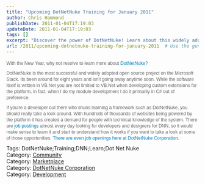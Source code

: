 ```yaml
---
title: "Upcoming DotNetNuke Training for January 2011"
author: Chris Hammond
publishDate: 2011-01-04T17:19:03
updateDate: 2011-01-04T17:19:03
tags: []
excerpt: "Discover the power of DotNetNuke! Learn about this widely adopted open source project on the Microsoft Stack and explore job opportunities in DNN development."
url: /2011/upcoming-dotnetnuke-training-for-january-2011  # Use the generated URL with year
---
```

<p style="margin-top: 0px; margin-right: 0px; margin-bottom: 0px; margin-left: 0px; padding-top: 0px; padding-right: 0px; padding-bottom: 10px; padding-left: 0px; color: #666666; font-size: 12px; font-weight: normal; line-height: 16px; font-family: arial, helvetica, sans-serif;">With the New Year, why not resolve to learn more about <a href="https://www.dotnetnuke.com/Resources/Blogs/tabid/825/ctl/Edit_Entry/mid/2612/EntryID/2934/Default.aspx" style="margin-top: 0px; margin-right: 0px; margin-bottom: 0px; margin-left: 0px; padding-top: 0px; padding-right: 0px; padding-bottom: 0px; padding-left: 0px; text-decoration: none; color: #007cbc;">DotNetNuke</a>?</p> <p style="margin-top: 0px; margin-right: 0px; margin-bottom: 0px; margin-left: 0px; padding-top: 0px; padding-right: 0px; padding-bottom: 10px; padding-left: 0px; color: #666666; font-size: 12px; font-weight: normal; line-height: 16px; font-family: arial, helvetica, sans-serif;">DotNetNuke is the most successful and widely adopted open source project on the Microsoft Stack. Its been around for eight years and isn’t going away anytime soon. While the software itself is written in VB.Net you are not limited to VB.Net when developing custom extensions for the platform, in fact, when I do my module development I do it primarily in C# out of preference.</p> <p style="margin-top: 0px; margin-right: 0px; margin-bottom: 0px; margin-left: 0px; padding-top: 0px; padding-right: 0px; padding-bottom: 10px; padding-left: 0px; color: #666666; font-size: 12px; font-weight: normal; line-height: 16px; font-family: arial, helvetica, sans-serif;">If you’re a developer out there who shuns learning a framework such as DotNetNuke, you should really take a look around. With hundreds of thousands of websites being powered by the platform it has created a demand for people with technical knowledge of the system. There are <a href="https://www.simplyhired.com/a/jobs/list/q-dotnetnuke" style="margin-top: 0px; margin-right: 0px; margin-bottom: 0px; margin-left: 0px; padding-top: 0px; padding-right: 0px; padding-bottom: 0px; padding-left: 0px; text-decoration: none; color: #007cbc;">job postings</a> almost every day looking for developers and designers for DNN, so it would make sense to learn it and start to understand how it works if you want to take a look at some of those opportunities. <a href="https://www.dotnetnuke.com/Intro/AboutUs/Careers/tabid/1245/Default.aspx" style="margin-top: 0px; margin-right: 0px; margin-bottom: 0px; margin-left: 0px; padding-top: 0px; padding-right: 0px; padding-bottom: 0px; padding-left: 0px; text-decoration: none; color: #007cbc;">There are even job openings here at DotNetNuke Corporation</a>.</p> <div class="tags">Tags: DotNetNuke;Training;DNN;Learn;Dot Net Nuke</div> <div class="category">Category: <a href="https://www.dotnetnuke.com/Resources/Blogs/tabid/825/CatID/16/Default.aspx">Community</a></div> <div class="category">Category: <a href="https://www.dotnetnuke.com/Resources/Blogs/tabid/825/CatID/18/Default.aspx">Marketplace</a></div> <div class="category">Category: <a href="https://www.dotnetnuke.com/Resources/Blogs/tabid/825/CatID/15/Default.aspx">DotNetNuke Corporation</a></div> <div class="category">Category: <a href="https://www.dotnetnuke.com/Resources/Blogs/tabid/825/CatID/9/Default.aspx">Development</a></div><img src="https://feeds.feedburner.com/~r/dnndaily/~4/XeznvfHFqYU" height="1" width="1"/>

